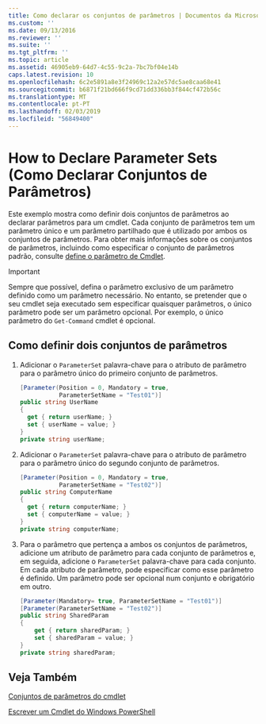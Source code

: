 ```yaml
---
title: Como declarar os conjuntos de parâmetros | Documentos da Microsoft
ms.custom: ''
ms.date: 09/13/2016
ms.reviewer: ''
ms.suite: ''
ms.tgt_pltfrm: ''
ms.topic: article
ms.assetid: 46905eb9-64d7-4c55-9c2a-7bc7bf04e14b
caps.latest.revision: 10
ms.openlocfilehash: 6c2e5891a8e3f24969c12a2e57dc5ae8caa68e41
ms.sourcegitcommit: b6871f21bd666f9cd71dd336bb3f844cf472b56c
ms.translationtype: MT
ms.contentlocale: pt-PT
ms.lasthandoff: 02/03/2019
ms.locfileid: "56849400"
---
```

# <a name="how-to-declare-parameter-sets"></a>How to Declare Parameter Sets (Como Declarar Conjuntos de Parâmetros)

Este exemplo mostra como definir dois conjuntos de parâmetros ao declarar parâmetros para um cmdlet. Cada conjunto de parâmetros tem um parâmetro único e um parâmetro partilhado que é utilizado por ambos os conjuntos de parâmetros. Para obter mais informações sobre os conjuntos de parâmetros, incluindo como especificar o conjunto de parâmetros padrão, consulte [define o parâmetro de Cmdlet](./cmdlet-parameter-sets.md).

> [!IMPORTANT]
> Sempre que possível, defina o parâmetro exclusivo de um parâmetro definido como um parâmetro necessário. No entanto, se pretender que o seu cmdlet seja executado sem especificar quaisquer parâmetros, o único parâmetro pode ser um parâmetro opcional. Por exemplo, o único parâmetro do `Get-Command` cmdlet é opcional.

## <a name="how-to-define-two-parameter-sets"></a>Como definir dois conjuntos de parâmetros

1. Adicionar o `ParameterSet` palavra-chave para o atributo de parâmetro para o parâmetro único do primeiro conjunto de parâmetros.

   ```csharp
   [Parameter(Position = 0, Mandatory = true,
              ParameterSetName = "Test01")]
   public string UserName
   {
     get { return userName; }
     set { userName = value; }
   }
   private string userName;
   ```

2. Adicionar o `ParameterSet` palavra-chave para o atributo de parâmetro para o parâmetro único do segundo conjunto de parâmetros.

   ```csharp
   [Parameter(Position = 0, Mandatory = true,
              ParameterSetName = "Test02")]
   public string ComputerName
   {
     get { return computerName; }
     set { computerName = value; }
   }
   private string computerName;
   ```

3. Para o parâmetro que pertença a ambos os conjuntos de parâmetros, adicione um atributo de parâmetro para cada conjunto de parâmetros e, em seguida, adicione o `ParameterSet` palavra-chave para cada conjunto. Em cada atributo de parâmetro, pode especificar como esse parâmetro é definido. Um parâmetro pode ser opcional num conjunto e obrigatório em outro.

   ```csharp
   [Parameter(Mandatory= true, ParameterSetName = "Test01")]
   [Parameter(ParameterSetName = "Test02")]
   public string SharedParam
   {
       get { return sharedParam; }
       set { sharedParam = value; }
   }
   private string sharedParam;
   ```

## <a name="see-also"></a>Veja Também

[Conjuntos de parâmetros do cmdlet](./cmdlet-parameter-sets.md)

[Escrever um Cmdlet do Windows PowerShell](./writing-a-windows-powershell-cmdlet.md)
